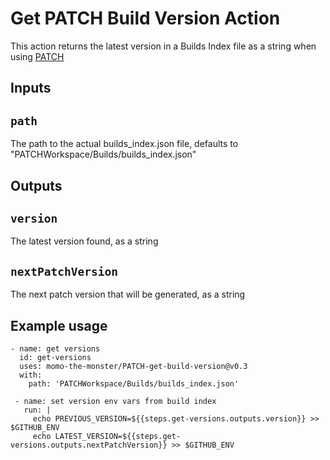 # Get PATCH Build Version Action

This action returns the latest version in a Builds Index file as a string when using [PATCH](https://github.com/emanzione/PATCH)

## Inputs

## `path`

The path to the actual builds_index.json file, defaults to "PATCHWorkspace/Builds/builds_index.json"

## Outputs

## `version`

The latest version found, as a string

## `nextPatchVersion`

The next patch version that will be generated, as a string

## Example usage
```
- name: get versions
  id: get-versions
  uses: momo-the-monster/PATCH-get-build-version@v0.3
  with:
    path: 'PATCHWorkspace/Builds/builds_index.json'
    
 - name: set version env vars from build index
   run: |
     echo PREVIOUS_VERSION=${{steps.get-versions.outputs.version}} >> $GITHUB_ENV
     echo LATEST_VERSION=${{steps.get-versions.outputs.nextPatchVersion}} >> $GITHUB_ENV
```
